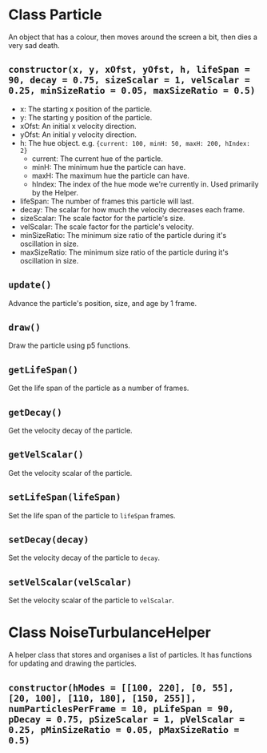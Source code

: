 # Class Particle

An object that has a colour, then moves around the screen a bit, then dies a very sad death.

## `constructor(x, y, xOfst, yOfst, h, lifeSpan = 90, decay = 0.75, sizeScalar = 1, velScalar = 0.25, minSizeRatio = 0.05, maxSizeRatio = 0.5)`
* x: The starting x position of the particle.
* y: The starting y position of the particle.
* xOfst: An initial x velocity direction.
* yOfst: An initial y velocity direction.
* h: The hue object. e.g. `{current: 100, minH: 50, maxH: 200, hIndex: 2}`
	* current: The current hue of the particle.
	* minH: The minimum hue the particle can have.
	* maxH: The maximum hue the particle can have.
	* hIndex: The index of the hue mode we're currently in. Used primarily by the Helper.
* lifeSpan: The number of frames this particle will last.
* decay: The scalar for how much the velocity decreases each frame.
* sizeScalar: The scale factor for the particle's size.
* velScalar: The scale factor for the particle's velocity.
* minSizeRatio: The minimum size ratio of the particle during it's oscillation in size.
* maxSizeRatio: The minimum size ratio of the particle during it's oscillation in size.

## `update()`

Advance the particle's position, size, and age by 1 frame.

## `draw()`

Draw the particle using p5 functions.

## `getLifeSpan()`

Get the life span of the particle as a number of frames.

## `getDecay()`

Get the velocity decay of the particle.

## `getVelScalar()`

Get the velocity scalar of the particle.

## `setLifeSpan(lifeSpan)`

Set the life span of the particle to `lifeSpan` frames.

## `setDecay(decay)`

Set the velocity decay of the particle to `decay`.

## `setVelScalar(velScalar)`

Set the velocity scalar of the particle to `velScalar`.



# Class NoiseTurbulanceHelper

A helper class that stores and organises a list of particles.
It has functions for updating and drawing the particles.

## `constructor(hModes = [[100, 220], [0, 55], [20, 100], [110, 180], [150, 255]], numParticlesPerFrame = 10, pLifeSpan = 90, pDecay = 0.75, pSizeScalar = 1, pVelScalar = 0.25, pMinSizeRatio = 0.05, pMaxSizeRatio = 0.5)`

